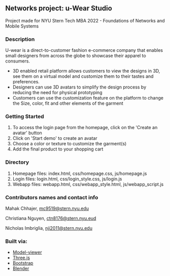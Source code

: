 ## Networks project: u-Wear Studio
Project made for NYU Stern Tech MBA 2022 - Foundations of Networks and Mobile Systems

### Description
U-wear is a direct-to-customer fashion e-commerce company that enables small designers from across the globe to showcase their apparel to consumers. 

- 3D enabled retail platform allows customers to view the designs in 3D, see them on a virtual model and customize them to their tastes and preferences.  
- Designers can use 3D avatars to simplify the design process by reducing the need for physical prototyping
- Customers can use the customization feature on the platform to change the Size, color, fit and other elements of the garment

### Getting Started
1. To access the login page from the homepage, click on the 'Create an avatar' button
2. Click on 'Start demo' to create an avatar
3. Choose a color or texture to customize the garment(s)
4. Add the final product to your shopping cart

### Directory
1. Homepage files: index.html, css/homepage.css, js/homepage.js
2. Login files: login.html, css/login_style.css, js/login.js
3. Webapp files: webapp.html, css/webapp_style.html, js/webapp_script.js

### Contributors names and contact info
Mahak Chhajer, mc9519@stern.nyu.edu

Christiana Nguyen, ctn8176@stern.nyu.eud

Nicholas Imbriglia, nji2011@stern.nyu.edu

### Built via:
- [Model-viewer](https://modelviewer.dev/)
- [Three.js](https://threejs.org/)
- [Bootstrap](https://getbootstrap.com/)
- [Blender](https://www.blender.org/)
